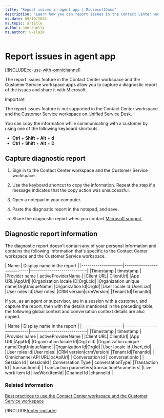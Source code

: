 ```yaml
---
title: "Report issues in agent app | MicrosoftDocs"
description: "Learn how you can report issues in the Contact Center workspace and the Customer Service workspace when you raise a support ticket with Microsoft."
ms.date: 09/10/2024
ms.topic: article
author: neeranelli
ms.author: v-slaik
---
```


# Report issues in agent app

[!INCLUDE[cc-use-with-omnichannel](../../includes/cc-use-with-omnichannel.md)]

The report issues feature in the Contact Center workspace and the Customer Service workspace apps allow you to capture a diagnostic report of the issues and share it with Microsoft.

> [!IMPORTANT]
> The report issues feature is not supported in the Contact Center workspace and the Customer Service workspace on Unified Service Desk.

You can copy the information while communicating with a customer by using one of the following keyboard shortcuts.

- **Ctrl** + **Shift** + **Alt** + **d**
- **Ctrl** + **Shift** + **Alt** + **D**

## Capture diagnostic report

1. Sign in to the Contact Center workspace and the Customer Service workspace.

2. Use the keyboard shortcut to copy the information. Repeat the step if a message indicates that the copy action was unsuccessful.

3. Open a notepad in your computer.

4. Paste the diagnostic report in the notepad, and save.

5. Share the diagnostic report when you contact [Microsoft support](/power-platform/admin/get-help-support).

## Diagnostic report information

The diagnostic report doesn't contain any of your personal information and contains the following information that's specific to the Contact Center workspace and the Customer Service workspace.

| Name | Display name in the report |
|---------------------|-----------------------------|-----------------------------|
|Timestamp | timestamp |
|Provider name | activeProviderName |
|Client URL| ClientUrl| 
|App URL|AppUrl| 
|Organization locale ID|OrgLcid| 
|Organization unique name|OrgUniqueName| 
|Organization Id|OrgId| 
|User locale Id|UserLcid|
|User roles Id|User roles|
|CRM version|crmVersion|
|Tenant Id|TenantId|

If you, as an agent or supervisor, are in a session with a customer, and capture the report, then with the details mentioned in the preceding table, the following global context and conversation context details are also copied.

| Name | Display name in the report |
|---------------------|-----------------------------|-----------------------------|
|Timestamp | timestamp |
|Provider name | activeProviderName |
|Client URL| ClientUrl| 
|App URL|AppUrl|
|Organization locale Id|OrgLcid|
|Organization unique name|OrgUniqueName|
|Organization Id|OrgId| 
|User locale Id|UserLcid|
|User roles Id|User roles|
|CRM version|crmVersion|
|Tenant Id|TenantId|
| Omnichannel API URL|ocApiUrl|
| Conversation Id | conversationId |
| Session Id | sessionId
| Conversation Type | conversationType|
|Transaction Id | transactionId|
| Transaction parameters|transactionParameters|
|Live work item Id |liveWorkItemId|
|Channel Id |channelId |

### Related information

[Best practices to use the Contact Center workspace and the Customer Service workspace](../administer/best-practices.md)


[!INCLUDE[footer-include](../../includes/footer-banner.md)]
